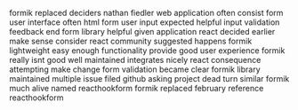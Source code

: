 formik replaced deciders nathan fiedler web application often consist form user interface often html form user input expected helpful input validation feedback end form library helpful given application react decided earlier make sense consider react community suggested happens formik lightweight easy enough functionality provide good user experience formik really isnt good well maintained integrates nicely react consequence attempting make change form validation became clear formik library maintained multiple issue filed github asking project dead turn similar formik much alive named reacthookform formik replaced february reference reacthookform